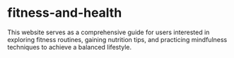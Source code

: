 # fitness-and-health
This website serves as a comprehensive guide for users interested in exploring fitness routines, gaining nutrition tips, and practicing mindfulness techniques to achieve a balanced lifestyle.
